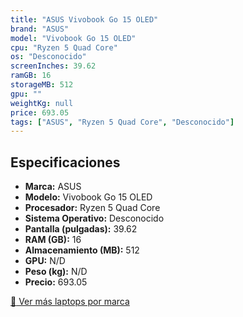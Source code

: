 ```yaml
---
title: "ASUS Vivobook Go 15 OLED"
brand: "ASUS"
model: "Vivobook Go 15 OLED"
cpu: "Ryzen 5 Quad Core"
os: "Desconocido"
screenInches: 39.62
ramGB: 16
storageMB: 512
gpu: ""
weightKg: null
price: 693.05
tags: ["ASUS", "Ryzen 5 Quad Core", "Desconocido"]
---
```

## Especificaciones

- **Marca:** ASUS
- **Modelo:** Vivobook Go 15 OLED
- **Procesador:** Ryzen 5 Quad Core
- **Sistema Operativo:** Desconocido
- **Pantalla (pulgadas):** 39.62
- **RAM (GB):** 16
- **Almacenamiento (MB):** 512
- **GPU:** N/D
- **Peso (kg):** N/D
- **Precio:** 693.05

[:rocket: Ver más laptops por marca](/brand/asus)
